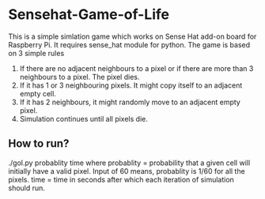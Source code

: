 # Sensehat-Game-of-Life

This is a simple simlation game which works on Sense Hat add-on board for Raspberry Pi. It requires sense_hat module for python. 
The game is based on 3 simple rules

1) If there are no adjacent neighbours to a pixel or if there are more than 3 neighbours to a pixel. The pixel dies.
2) If it has 1 or 3 neighbouring pixels. It might copy itself to an adjacent empty cell.
3) If it has 2 neighbours, it might randomly move to an adjacent empty pixel.
4) Simulation continues until all pixels die.

## How to run?
./gol.py probablity time
where probablity = probability that a given cell will initially have a valid pixel. Input of 60 means, probablity is 1/60 for all the pixels.
time = time in seconds after which each iteration of simulation should run.

